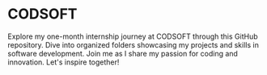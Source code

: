 # CODSOFT
Explore my one-month internship journey at CODSOFT through this GitHub repository. Dive into organized folders showcasing my projects and skills in software development. Join me as I share my passion for coding and innovation. Let's inspire together!
